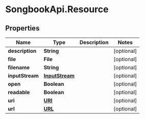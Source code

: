 # SongbookApi.Resource

## Properties
Name | Type | Description | Notes
------------ | ------------- | ------------- | -------------
**description** | **String** |  | [optional] 
**file** | **File** |  | [optional] 
**filename** | **String** |  | [optional] 
**inputStream** | [**InputStream**](InputStream.md) |  | [optional] 
**open** | **Boolean** |  | [optional] 
**readable** | **Boolean** |  | [optional] 
**uri** | [**URI**](URI.md) |  | [optional] 
**url** | [**URL**](URL.md) |  | [optional] 


